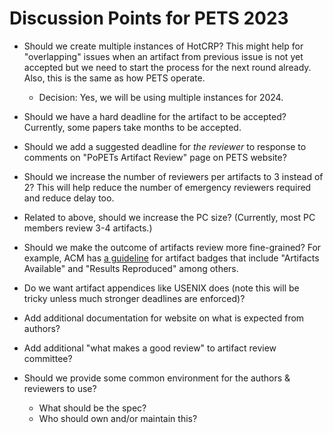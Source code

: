 # Discussion Points for PETS 2023

- Should we create multiple instances of HotCRP? This might help for "overlapping" issues when an artifact from previous issue is not yet accepted but we need to start the process for the next round already. Also, this is the same as how PETS operate.

  - Decision: Yes, we will be using multiple instances for 2024.

- Should we have a hard deadline for the artifact to be accepted? Currently, some papers take months to be accepted.

- Should we add a suggested deadline for *the reviewer* to response to comments on "PoPETs Artifact Review" page on PETS website?

- Should we increase the number of reviewers per artifacts to 3 instead of 2? This will help reduce the number of emergency reviewers required and reduce delay too.

- Related to above, should we increase the PC size? (Currently, most PC members review 3-4 artifacts.)

- Should we make the outcome of artifacts review more fine-grained? For example, ACM has [a guideline](https://www.acm.org/publications/policies/artifact-review-and-badging-current) for artifact badges that include "Artifacts Available" and "Results Reproduced" among others.

- Do we want artifact appendices like USENIX does (note this will be tricky unless much stronger deadlines are enforced)?

- Add additional documentation for website on what is expected from authors?

- Add additional "what makes a good review" to artifact review committee?

- Should we provide some common environment for the authors & reviewers to use?
  - What should be the spec?
  - Who should own and/or maintain this?